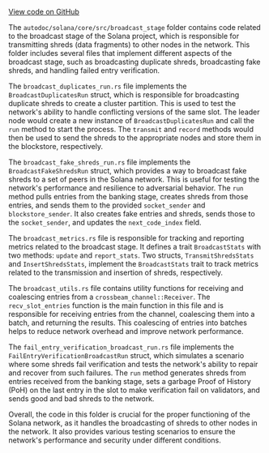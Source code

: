 [View code on GitHub](https://github.com/solana-labs/solana/tree/master/na/core/src/broadcast_stage)

The `autodoc/solana/core/src/broadcast_stage` folder contains code related to the broadcast stage of the Solana project, which is responsible for transmitting shreds (data fragments) to other nodes in the network. This folder includes several files that implement different aspects of the broadcast stage, such as broadcasting duplicate shreds, broadcasting fake shreds, and handling failed entry verification.

The `broadcast_duplicates_run.rs` file implements the `BroadcastDuplicatesRun` struct, which is responsible for broadcasting duplicate shreds to create a cluster partition. This is used to test the network's ability to handle conflicting versions of the same slot. The leader node would create a new instance of `BroadcastDuplicatesRun` and call the `run` method to start the process. The `transmit` and `record` methods would then be used to send the shreds to the appropriate nodes and store them in the blockstore, respectively.

The `broadcast_fake_shreds_run.rs` file implements the `BroadcastFakeShredsRun` struct, which provides a way to broadcast fake shreds to a set of peers in the Solana network. This is useful for testing the network's performance and resilience to adversarial behavior. The `run` method pulls entries from the banking stage, creates shreds from those entries, and sends them to the provided `socket_sender` and `blockstore_sender`. It also creates fake entries and shreds, sends those to the `socket_sender`, and updates the `next_code_index` field.

The `broadcast_metrics.rs` file is responsible for tracking and reporting metrics related to the broadcast stage. It defines a trait `BroadcastStats` with two methods: `update` and `report_stats`. Two structs, `TransmitShredsStats` and `InsertShredsStats`, implement the `BroadcastStats` trait to track metrics related to the transmission and insertion of shreds, respectively.

The `broadcast_utils.rs` file contains utility functions for receiving and coalescing entries from a `crossbeam_channel::Receiver`. The `recv_slot_entries` function is the main function in this file and is responsible for receiving entries from the channel, coalescing them into a batch, and returning the results. This coalescing of entries into batches helps to reduce network overhead and improve network performance.

The `fail_entry_verification_broadcast_run.rs` file implements the `FailEntryVerificationBroadcastRun` struct, which simulates a scenario where some shreds fail verification and tests the network's ability to repair and recover from such failures. The `run` method generates shreds from entries received from the banking stage, sets a garbage Proof of History (PoH) on the last entry in the slot to make verification fail on validators, and sends good and bad shreds to the network.

Overall, the code in this folder is crucial for the proper functioning of the Solana network, as it handles the broadcasting of shreds to other nodes in the network. It also provides various testing scenarios to ensure the network's performance and security under different conditions.
